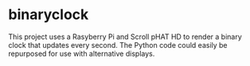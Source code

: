 # binaryclock

This project uses a Rasyberry Pi and Scroll pHAT HD to render a binary clock that updates every second. The Python code could easily be repurposed for use with alternative displays.
